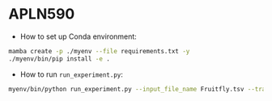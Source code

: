 # APLN590

- How to set up Conda environment:
```bash
mamba create -p ./myenv --file requirements.txt -y
./myenv/bin/pip install -e .
```

- How to run `run_experiment.py`:
```bash
myenv/bin/python run_experiment.py --input_file_name Fruitfly.tsv --train_sample_size 0.8 --output_dir 2
```

